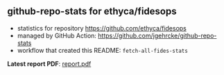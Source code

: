## github-repo-stats for ethyca/fidesops

- statistics for repository https://github.com/ethyca/fidesops
- managed by GitHub Action: https://github.com/jgehrcke/github-repo-stats
- workflow that created this README: `fetch-all-fides-stats`

**Latest report PDF**: [report.pdf](https://github.com/ethyca/fides-stats/raw/main/ethyca/fidesops/latest-report/report.pdf)

